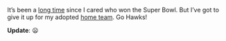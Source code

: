 It’s been a [long
time](http://www.superbowl.com/history/recaps/game/sbxxvi) since I cared
who won the Super Bowl. But I’ve got to give it up for my adopted [home
team](http://www.seahawks.com/). Go Hawks!

**Update**: :frowning:


